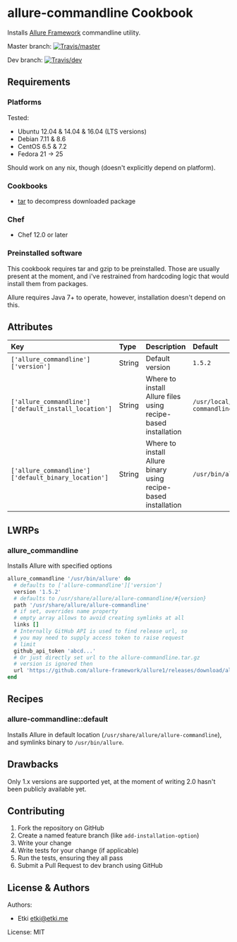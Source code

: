 # allure-commandline Cookbook

Installs [Allure Framework][allure] commandline utility.

Master branch: [![Travis/master](https://img.shields.io/travis/etki/cookbook-allure-commandline/master.svg?style=flat-square)](https://travis-ci.org/etki/cookbook-allure-commandline/branches)

Dev branch: [![Travis/dev](https://img.shields.io/travis/etki/cookbook-allure-commandline/dev.svg?style=flat-square)](https://travis-ci.org/etki/cookbook-allure-commandline/branches)

## Requirements

### Platforms

Tested:

- Ubuntu 12.04 & 14.04 & 16.04 (LTS versions)
- Debian 7.11 & 8.6
- CentOS 6.5 & 7.2
- Fedora 21 -> 25

Should work on any nix, though (doesn't explicitly depend on platform).

### Cookbooks

- [tar][tar-cookbook] to decompress downloaded package

### Chef

- Chef 12.0 or later

### Preinstalled software

This cookbook requires tar and gzip to be preinstalled. Those are 
usually present at the moment, and i've restrained from hardcoding 
logic that would install them from packages.

Allure requires Java 7+ to operate, however, installation doesn't 
depend on this.

## Attributes

| Key                                                  | Type   | Description     | Default |
|:-----------------------------------------------------|:-------|:----------------|:--------|
| `['allure_commandline']['version']`                  | String | Default version | `1.5.2` |
| `['allure_commandline']['default_install_location']` | String | Where to install Allure files using recipe-based installation | `/usr/local/allure/allure-commandline` |
| `['allure_commandline']['default_binary_location']`  | String | Where to install Allure binary using recipe-based installation | `/usr/bin/allure` |

## LWRPs

### allure_commandline

Installs Allure with specified options

```ruby
allure_commandline '/usr/bin/allure' do
  # defaults to ['allure-commandline']['version']
  version '1.5.2'
  # defaults to /usr/share/allure/allure-commandline/#{version}
  path '/usr/share/allure/allure-commandline'
  # if set, overrides name property
  # empty array allows to avoid creating symlinks at all
  links []
  # Internally GitHub API is used to find release url, so
  # you may need to supply access token to raise request
  # limit
  github_api_token 'abcd...'
  # Or just directly set url to the allure-commandline.tar.gz
  # version is ignored then
  url 'https://github.com/allure-framework/allure1/releases/download/allure-core-1.5.0/allure-commandline.tar.gz'
end
```

## Recipes

### allure-commandline::default

Installs Allure in default location 
(`/usr/share/allure/allure-commandline`), and symlinks binary to 
`/usr/bin/allure`.

## Drawbacks

Only 1.x versions are supported yet, at the moment of writing 2.0 
hasn't been publicly available yet.

## Contributing

1. Fork the repository on GitHub
2. Create a named feature branch (like `add-installation-option`)
3. Write your change
4. Write tests for your change (if applicable)
5. Run the tests, ensuring they all pass
6. Submit a Pull Request to dev branch using GitHub

## License & Authors

Authors:

- Etki <etki@etki.me>

License: MIT

  [allure]: http://allure.qatools.ru/
  [tar-cookbook]: https://supermarket.chef.io/cookbooks/tar